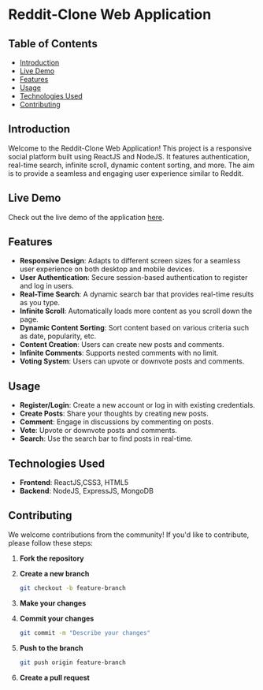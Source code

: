 # Reddit-Clone Web Application

## Table of Contents

- [Introduction](#introduction)
- [Live Demo](#live-demo)
- [Features](#features) <!--- - [Installation](#installation) -->
- [Usage](#usage)
- [Technologies Used](#technologies-used)
- [Contributing](#contributing)

## Introduction

Welcome to the Reddit-Clone Web Application! This project is a responsive social platform built using ReactJS and NodeJS. It features authentication, real-time search, <!---   user profile management,  --> infinite scroll, dynamic content sorting, and more. The aim is to provide a seamless and engaging user experience similar to Reddit.

## Live Demo
Check out the live demo of the application [here](https://reddit-clone.darshanv.dev).

## Features

- **Responsive Design**: Adapts to different screen sizes for a seamless user experience on both desktop and mobile devices.
- **User Authentication**: Secure session-based authentication to register and log in users.
- **Real-Time Search**: A dynamic search bar that provides real-time results as you type.<!---    - **User Profile Management**: Allows users to view and edit their profiles.           -->
- **Infinite Scroll**: Automatically loads more content as you scroll down the page.
- **Dynamic Content Sorting**: Sort content based on various criteria such as date, popularity, etc.
- **Content Creation**: Users can create new posts and comments.
- **Infinite Comments**: Supports nested comments with no limit.
- **Voting System**: Users can upvote or downvote posts and comments.

<!--
## Installation

### Prerequisites

- Node.js (version 14.x or higher)
- npm (version 6.x or higher)
- MongoDB (for database)

### Steps

1. **Clone the repository**

    ```bash
    git clone https://github.com/yourusername/reddit-clone.git
    cd reddit-clone
    ```

2. **Install dependencies**

    ```bash
    npm install
    ```

3. **Set up environment variables**

    Create a `.env` file in the root directory and add the following variables:

    ```bash
    PORT=5000
    MONGO_URI=your_mongodb_connection_string
    JWT_SECRET=your_jwt_secret
    ```

4. **Start the application**

    ```bash
    npm start
    ```

5. **Navigate to the frontend directory and install dependencies**

    ```bash
    cd frontend
    npm install
    ```

6. **Start the React development server**

    ```bash
    npm start
    ```
-->
## Usage

<!-- Once the application is running, you can access it at `http://localhost:3000` for the frontend and `http://localhost:5000` for the backend. -->
- **Register/Login**: Create a new account or log in with existing credentials.
- **Create Posts**: Share your thoughts by creating new posts.
- **Comment**: Engage in discussions by commenting on posts.
- **Vote**: Upvote or downvote posts and comments. <!-- - **Profile Management**: View and edit your profile details. -->
- **Search**: Use the search bar to find posts in real-time.

## Technologies Used

- **Frontend**: ReactJS,CSS3, HTML5
- **Backend**: NodeJS, ExpressJS, MongoDB 

## Contributing

We welcome contributions from the community! If you'd like to contribute, please follow these steps:

1. **Fork the repository**

2. **Create a new branch**

    ```bash
    git checkout -b feature-branch
    ```

3. **Make your changes**

4. **Commit your changes**

    ```bash
    git commit -m "Describe your changes"
    ```

5. **Push to the branch**

    ```bash
    git push origin feature-branch
    ```

6. **Create a pull request**
<!--
## License

This project is licensed under -->
